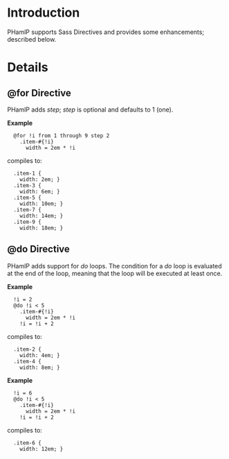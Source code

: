 # Introduction #

PHamlP supports Sass Directives and provides some enhancements; described below.


# Details #
## @for Directive ##
PHamlP adds _step_; _step_ is optional and defaults to 1 (one).

**Example**
```
  @for !i from 1 through 9 step 2
    .item-#{!i}
      width = 2em * !i
```
compiles to:
```
  .item-1 {
    width: 2em; }
  .item-3 {
    width: 6em; }
  .item-5 {
    width: 10em; }
  .item-7 {
    width: 14em; }
  .item-9 {
    width: 18em; }
```

## @do Directive ##
PHamlP adds support for _do_ loops. The condition for a _do_ loop is evaluated at the end of the loop, meaning that the loop will be executed at least once.

**Example**
```
  !i = 2
  @do !i < 5
    .item-#{!i}
      width = 2em * !i
    !i = !i + 2
```
compiles to:
```
  .item-2 {
    width: 4em; }
  .item-4 {
    width: 8em; }
```

**Example**
```
  !i = 6
  @do !i < 5
    .item-#{!i}
      width = 2em * !i
    !i = !i + 2
```
compiles to:
```
  .item-6 {
    width: 12em; }
```

